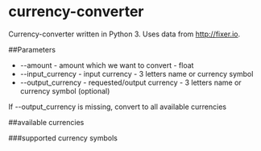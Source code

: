 # currency-converter
Currency-converter written in Python 3. Uses data from http://fixer.io.

##Parameters
- --amount - amount which we want to convert - float
- --input_currency - input currency - 3 letters name or currency symbol
- --output_currency - requested/output currency - 3 letters name or currency symbol (optional)

If --output_currency is missing, convert to all available currencies

##available currencies


###supported currency symbols
